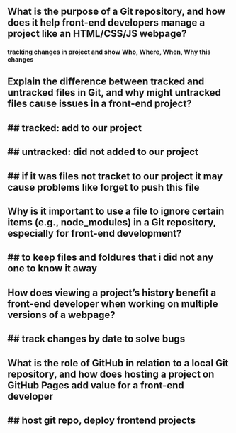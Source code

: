 ## What is the purpose of a Git repository, and how does it help front-end developers manage a project like an HTML/CSS/JS webpage?
#### tracking changes in project and show Who, Where, When, Why this changes

## Explain the difference between tracked and untracked files in Git, and why might untracked files cause issues in a front-end project?
 ## ## tracked: add to our project
 ## ## untracked: did not added to our project
 ## ## if it was files not tracket to our project it may cause problems like forget to push this file 

 ## Why is it important to use a file to ignore certain items (e.g., node_modules) in a Git repository, especially for front-end development?
 ## ## to keep files and foldures that i did not any one to know it away

 ## How does viewing a project’s history benefit a front-end developer when working on multiple versions of a webpage?
## ## track changes by date to solve bugs

## What is the role of GitHub in relation to a local Git repository, and how does hosting a project on GitHub Pages add value for a front-end developer
## ## host git repo, deploy frontend projects